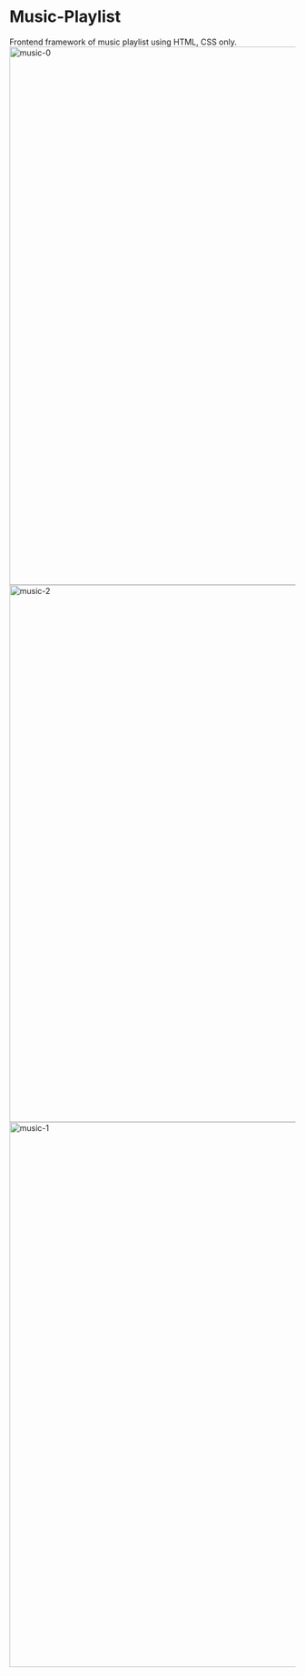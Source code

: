 # Music-Playlist
Frontend framework of music playlist using HTML, CSS only.
<img width="948" alt="music-0" src="https://user-images.githubusercontent.com/67912363/176245312-696a2e80-2fe3-49f2-a25e-9d02f9fdd381.PNG">
<img width="946" alt="music-2" src="https://user-images.githubusercontent.com/67912363/176245337-08eeb1e2-019a-4362-895d-ffbf38133cd2.PNG">
<img width="960" alt="music-1" src="https://user-images.githubusercontent.com/67912363/176245325-6a1519cf-200d-460a-a911-c63bb9c8098d.PNG">

